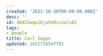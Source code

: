```yaml
---
created: '2021-10-30T00:00:00.000Z'
desc: ''
id: 4bd32wqw1bja5e0icvals01
tags:
- people
title: Carl Sagan
updated: 1652716547791
---
```

   
